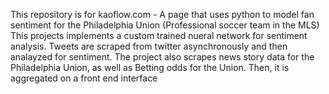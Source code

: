 This repository is for kaoflow.com - A page that uses python to model fan sentiment for the Philadelphia Union (Professional soccer team in the MLS)
This projects implements a custom trained nueral network for sentiment analysis. Tweets are scraped from twitter asynchronously and then 
analayzed for sentiment. The project also scrapes news story data for the Philadelphia Union, as well as Betting odds for the Union.
Then, it is aggregated on a front end interface

